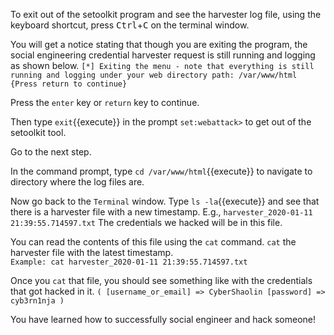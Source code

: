 To exit out of the setoolkit program and see the harvester log file, using the keyboard shortcut, press <kbd>Ctrl</kbd>+<kbd>C</kbd> on the terminal window.

You will get a notice stating that though you are exiting the program, the social engineering credential harvester request is still running and logging as shown below. `[*] Exiting the menu - note that everything is still running and logging under your web directory path: /var/www/html
{Press return to continue}`  

Press the `enter` key or `return` key to continue.

Then type `exit`{{execute}} in the prompt `set:webattack>` to get out of the setoolkit tool.  

Go to the next step.


In the command prompt, type `cd /var/www/html`{{execute}} to navigate to directory where the log files are.  

Now go back to the `Terminal` window. Type `ls -la`{{execute}} and see that there is a harvester file with a new timestamp. E.g., `harvester_2020-01-11 21:39:55.714597.txt` The credentials we hacked will be in this file.  

You can read the contents of this file using the `cat` command. `cat` the harvester file with the latest timestamp.  
`Example: cat harvester_2020-01-11 21:39:55.714597.txt`

Once you `cat` that file, you should see something like with the credentials that got hacked in it.
`(
    [username_or_email] => CyberShaolin
    [password] => cyb3rn1nja
)`  

You have learned how to successfully social engineer and hack someone!  
